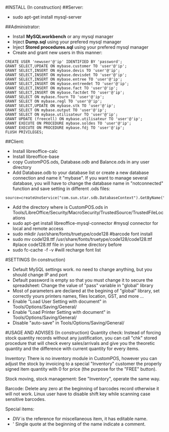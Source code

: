 #INSTALL (In construction)
##Server:
- sudo apt-get install mysql-server

##Administrator:
- Install **MySQLworkbench** or any mysql manager
- Inject **Dump.sql** using your prefered mysql manager
- Inject **Stored procedures.sql** using your prefered mysql manager
- Create and grant new users in this manner:
```
CREATE USER 'newuser'@'ip' IDENTIFIED BY 'password';
GRANT SELECT,UPDATE ON mybase.customer TO 'user'@'ip';
GRANT SELECT,INSERT ON mybase.devis TO 'user'@'ip';
GRANT SELECT,INSERT ON mybase.devisdet TO 'user'@'ip';
GRANT SELECT,INSERT ON mybase.entree TO 'user'@'ip';
GRANT SELECT,INSERT ON mybase.entreedet TO 'user'@'ip';
GRANT SELECT,INSERT ON mybase.fact TO 'user'@'ip';
GRANT SELECT,INSERT ON mybase.factdet TO 'user'@'ip';
GRANT SELECT ON mybase.fourn TO 'user'@'ip';
GRANT SELECT ON mybase.regl TO 'user'@'ip';
GRANT SELECT,UPDATE ON mybase.stk TO 'user'@'ip';
GRANT SELECT ON mybase.output TO 'user'@'ip';
GRANT SELECT ON mybase.utilisateur TO 'user'@'ip';
GRANT UPDATE (freecell) ON mybase.utilisateur TO 'user'@'ip';
GRANT EXECUTE ON PROCEDURE mybase.soldes TO 'user'@'ip';
GRANT EXECUTE ON PROCEDURE mybase.fdj TO 'user'@'ip';
FLUSH PRIVILEGES;
```
##Client:
- Install libreoffice-calc
- Install libreoffice-base
- copy CustomPOS.ods, Database.odb and Balance.ods in any user directory
- Add Database.odb to your database list or create a new database connection and name it "mybase". If you want to manage several database, you will have to change the database name in "notconnected" function and save setting in different .ods files:
```
source=createUnoService("com.sun.star.sdb.DatabaseContext").GetByName("yourdatabasename")
```
- Add the directory where is CustomPOS.ods in Tools/LibreOffice/Security/MacroSecurity/TrustedSource/TrustedFileLocations
- sudo apt-get install libreoffice-mysql-connector                  #mysql connector for local and remote access
- sudo mkdir /usr/share/fonts/truetype/code128                      #barcode font install
- sudo mv code128.ttf /usr/share/fonts/truetype/code128/code128.ttf #place code128.ttf file in your home directory before
- sudo fc-cache -f -v                                               #will recharge font list



#SETTINGS (In construction)
- Default MySQL settings work. no need to change anything, but you should change IP and port
- Default password is empty so that you must change it to secure the spreadsheet: Change the value of "pass" variable in "global" library
- Most of parameters are declared at the begining of "global" library, set correctly yours printers names, files location, GST, and more ...
- Enable "Load User Setting with document" in Tools/Options/Saving/General/
- Enable "Load Printer Setting with document" in Tools/Options/Saving/General/
- Disable "auto-save" in Tools/Options/Saving/General/


#USAGE AND ADVISES (In construction)
Quantity check:  Instead of forcing stock quantity records without any justification, you can call "chk" stored procedure that will check every sales/arrivals and give you the theoretic quantity and the difference with current quantity for every items.

Inventory:  There is no inventory module in CustomPOS, however you can adjust the stock by invoicing to a special "Inventory" customer the properly signed item quantity with 0 for price (the purpose for the "FREE" button).

Stock moving, stock management:  See "Inventory", operate the same way.

Barcode:  Delete any zero at the beginning of barcodes record otherwise it will not work.
Linux user have to disable shift key while scanning case sensitive barcodes.

Special items:
*  *DIV* is the reference for miscellaneous item, it has editable name.
*  '  Single quote at the beginning of the name indicate a comment.

